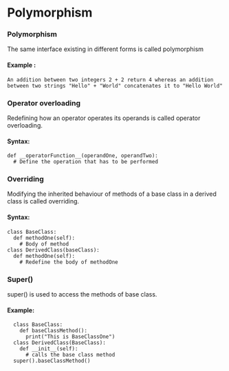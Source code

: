 # Polymorphism
### Polymorphism
The same interface existing in different forms is called polymorphism
#### Example :
    An addition between two integers 2 + 2 return 4 whereas an addition between two strings "Hello" + "World" concatenates it to "Hello World"
### Operator overloading 
Redefining how an operator operates its operands is called operator overloading.
#### Syntax:
    def __operatorFunction__(operandOne, operandTwo):
      # Define the operation that has to be performed

### Overriding
Modifying the inherited behaviour of methods of a base class in a derived class is called overriding.
#### Syntax:
    class BaseClass:
      def methodOne(self):
        # Body of method
    class DerivedClass(baseClass):
      def methodOne(self):
        # Redefine the body of methodOne

### Super() 
super() is used to access the methods of base class.
#### Example:
      class BaseClass:
        def baseClassMethod():
          print("This is BaseClassOne")
      class DerivedClass(BaseClass):
        def __init__(self):
          # calls the base class method
      super().baseClassMethod()
